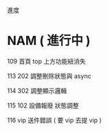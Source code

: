 
進度

# NAM ( 進行中 )

109 首頁 top 上方功能紐消失

113 202 調整刪除狀態與 async

114 302 調整顯示邏輯

115 102 設備報廢 狀態調整

116 vip 送件錯誤 ( 要 vip 去提 vip )
